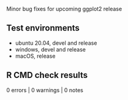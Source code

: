 Minor bug fixes for upcoming ggplot2 release

## Test environments

* ubuntu 20.04, devel and release
* windows, devel and release
* macOS, release

## R CMD check results

0 errors | 0 warnings | 0 notes

